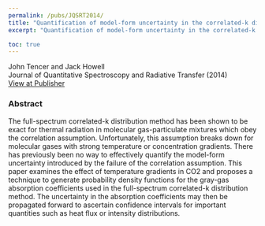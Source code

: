 ```yaml
---
permalink: /pubs/JQSRT2014/
title: "Quantification of model-form uncertainty in the correlated-k distribution method for radiation heat transfer"
excerpt: "Quantification of model-form uncertainty in the correlated-k distribution method for radiation heat transfer"

toc: true
---
```


John Tencer and Jack Howell  
Journal of Quantitative Spectroscopy and Radiative Transfer (2014)  
[View at Publisher](https://www.sciencedirect.com/science/article/pii/S0022407314000363)  

### Abstract

The full-spectrum correlated-k distribution method has been shown to be exact for thermal radiation in molecular gas-particulate mixtures which obey the correlation assumption. Unfortunately, this assumption breaks down for molecular gases with strong temperature or concentration gradients. There has previously been no way to effectively quantify the model-form uncertainty introduced by the failure of the correlation assumption. This paper examines the effect of temperature gradients in CO2 and proposes a technique to generate probability density functions for the gray-gas absorption coefficients used in the full-spectrum correlated-k distribution method. The uncertainty in the absorption coefficients may then be propagated forward to ascertain confidence intervals for important quantities such as heat flux or intensity distributions.